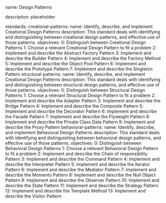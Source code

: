 name: Design Patterns

description: placeholder

standards:
creational-patterns:
name: Identify, describe, and implement Creational Design Patterns
description: This standard deals with identifying and distinguishing between creational design patterns, and effective use of those patterns.
objectives:
0: Distinguish between Creational Design Patterns
1: Choose a relevant Creational Design Pattern to fit a problem
2: Implement and describe the Abstract Factory Pattern
3: Implement and describe the Builder Pattern
4: Implement and describe the Factory Method
5: Implement and describe the Object Pool Pattern
6: Implement and describe the Prototype Pattern
7: Implement and describe the Singleton Pattern
structural-patterns:
name: Identify, describe, and implement Creational Design Patterns
description: This standard deals with identifying and distinguishing between structural design patterns, and effective use of those patterns.
objectives:
0: Distinguish between Structural Design Patterns
1: Choose a relevant Structural Design Pattern to fit a problem
2: Implement and describe the Adapter Pattern
3: Implement and describe the Bridge Pattern
4: Implement and describe the Composite Pattern
5: Implement and describe the Decorator Pattern
6: Implement and describe the Facade Pattern
7: Implement and describe the Flyweight Pattern
8: Implement and describe the Private Class Data Pattern
9: Implement and describe the Proxy Pattern
behavioral-patterns:
name: Identify, describe, and implement Behavioral Design Patterns
description: This standard deals with identifying and distinguishing between behavioral design patterns, and effective use of those patterns.
objectives:
0: Distinguish between Behavioral Design Patterns
1: Choose a relevant Behavioral Design Pattern to fit a problem
2: Implement and describe the Chain of responsibility Pattern
3: Implement and describe the Command Pattern
4: Implement and describe the Interpreter Pattern
5: Implement and describe the Iterator Pattern
6: Implement and describe the Mediator Pattern
7: Implement and describe the Momento Pattern
8: Implement and describe the Null Object Pattern
9: Implement and describe the Observer Pattern
10: Implement and describe the State Pattern
11: Implement and describe the Strategy Pattern
12: Implement and describe the Template Method
13: Implement and describe the Visitor Pattern
